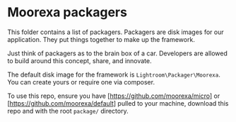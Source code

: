# Moorexa packagers
This folder contains a list of packagers. Packagers are disk images for our application. They put things together to make up the framework.

Just think of packagers as to the brain box of a car. Developers are allowed to build around this concept, share, and innovate.

The default disk image for the framework is ```Lightroom\Packager\Moorexa```. You can create yours or require one via composer.

To use this repo, ensure you have [https://github.com/moorexa/micro] or [https://github.com/moorexa/default] pulled 
to your machine, download this repo and with the root ```package/``` directory.